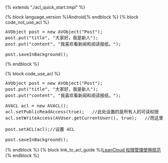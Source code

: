 {% extends "./acl_quick_start.tmpl" %}

{% block language_version %}Android{% endblock %}
{% block code_not_use_acl %}
<pre lang="java">
AVObject post = new AVObject("Post");
post.put("title", "大家好，我是新人");
post.put("content", "我喜欢看新闻和阅读报纸。");

post.saveInBackground();
</pre>
{% endblock %}

{% block code_use_acl %}

<pre lang="java">
AVObject post = new AVObject("Post");
post.put("title", "大家好，我是新人");
post.put("content", "我喜欢看新闻和阅读报纸。");

AVACL acl = new AVACL();
acl.setPublicReadAccess(true);   //此处设置的是所有人的可读权限
acl.setWriteAccess(AVUser.getCurrentUser(), true);   //而这里设置了 Post 创建者的写权限

post.setACL(acl);//设置 ACL

post.saveInBackground();
</pre>

{% endblock %}
{% block link_to_acl_guide %}[LeanCloud 权限管理使用规范](/acl_guide-android.html){% endblock %}